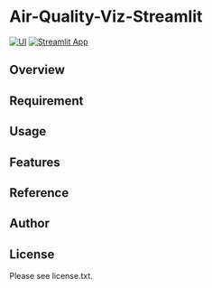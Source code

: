 # Air-Quality-Viz-Streamlit 


[![UI ](https://img.shields.io/badge/Deployed-%20---->-blue?style=for-the-badge&logo=appveyor)](https://share.streamlit.io/indrap24/air-quality-viz-streamlit/main/stations.py)
[![Streamlit App](https://static.streamlit.io/badges/streamlit_badge_black_red.svg)](https://share.streamlit.io/indrap24/air-quality-viz-streamlit/main/stations.py)


## Overview


## Requirement


## Usage


## Features


## Reference


## Author


## License

Please see license.txt.
